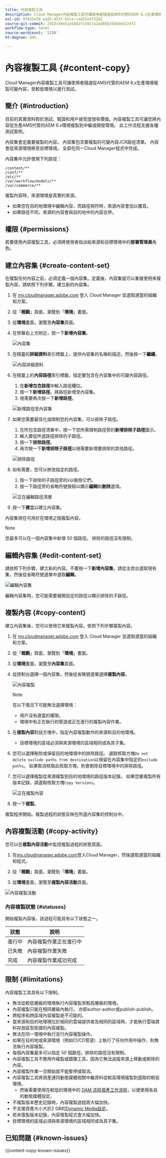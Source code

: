 ```yaml
---
title: 內容複製工具
description: Cloud Manager內容複製工具可讓使用者隨選從AMS代管的AEM 6.x生產環境複製可變內容，至較低環境以進行測試。
exl-id: 97915e58-a1d3-453f-b5ce-cad55ed73262
source-git-commit: 2563c58431e58d2fc5917a2ad88835bbdd4224f2
workflow-type: tm+mt
source-wordcount: '1150'
ht-degree: 44%

---
```



# 內容複製工具 {#content-copy}

Cloud Manager內容複製工具可讓使用者隨選從AMS代管的AEM 6.x生產環境複製可變內容，至較低環境以進行測試。

## 簡介 {#introduction}

目前的真實資料對於測試、驗證和用戶接受度很有價值。內容複製工具可讓您將內容從生產AMS代管的AEM 6.x環境複製到中繼或開發環境。 此工作流程支援各種測試案例。

內容集會定義要複製的內容。 內容集包含要複製的可變內容JCR路徑清單。 內容會從來源環境移至目標環境。 全部在同一Cloud Manager程式中完成。

內容集中允許使用下列路徑：

```text
/content/**
/conf/**
/etc/**
/var/workflow/models/**
/var/commerce/**
```

複製內容時，來源環境是真實的來源。

* 如果您在目的地環境中編輯內容，而路徑相符時，來源內容會加以覆寫。
* 如果路徑不同，來源的內容會與目的地中的內容合併。

## 權限 {#permissions}

若要使用內容複製工具，必須將使用者指派給來源和目標環境中的&#x200B;**部署管理員**&#x200B;角色。

## 建立內容集 {#create-content-set}

在複製任何內容之前，必須定義一個內容集。定義後，內容集就可以重複使用來複製內容。請依照下列步驟，建立新的內容集。

1. 在 [my.cloudmanager.adobe.com](https://my.cloudmanager.adobe.com/) 登入 Cloud Manager 並選取適當的組織和方案。

1. 從「**概觀**」頁面，瀏覽到「**環境**」畫面。

1. 從&#x200B;**環境**&#x200B;畫面，瀏覽至&#x200B;**內容集**&#x200B;頁面。

1. 在熒幕右上方附近，按一下&#x200B;**新增內容集**。

   ![內容集](/help/assets/content-sets.png)

1. 在精靈的&#x200B;**詳細資料**&#x200B;索引標籤上，提供內容集的名稱和描述，然後按一下&#x200B;**繼續**。

   ![內容詳細資料](/help/assets/add-content-set-details.png)

1. 在精靈上的&#x200B;**內容路徑**&#x200B;索引標籤，指定要包含在內容集中的可變內容路徑。

   1. 在&#x200B;**新增包含路徑**&#x200B;中輸入路徑欄位。
   1. 按一下&#x200B;**新增路徑**，將路徑新增至內容集。
   1. 視需要再次按一下&#x200B;**新增路徑**。

   ![新增路徑至內容集](/help/assets/add-content-set-paths.png)

1. 如果您需要最佳化或限制您的內容集，可以排除子路徑。

   1. 在所包含路徑清單中，按一下您所需限制路徑旁的&#x200B;**新增排除子路徑**&#x200B;圖示。
   1. 輸入要從所選路徑排除的子路徑。
   1. 按一下&#x200B;**排除路徑**。
   1. 再次按一下&#x200B;**新增排除子路徑**&#x200B;以視需要新增要排除的其他路徑。

   ![排除路徑](/help/assets/add-content-set-paths-excluded.png)

1. 如有需要，您可以修改指定的路徑。

   1. 按一下排除的子路徑旁的`X`以刪除它們。
   1. 按一下路徑旁的省略符號按鈕以顯示&#x200B;**編輯**&#x200B;和&#x200B;**刪除**&#x200B;選項。

   ![正在編輯路徑清單](/help/assets/add-content-set-excluded-paths.png)

1. 按一下&#x200B;**建立**&#x200B;以建立內容集。

內容集現在可用於在環境之間複製內容。

>[!NOTE]
>
>您最多可以在一個內容集中新增 50 個路徑。
>排除的路徑沒有限制。

## 編輯內容集 {#edit-content-set}

請依照下列步驟，建立新的內容。不要按一下&#x200B;**新增內容集**，請從主控台選取現有集，然後從省略符號選單中選取&#x200B;**編輯**。

![編輯內容集](/help/assets/edit-content-set.png)

編輯內容集時，您可能需要展開設定的路徑以顯示排除的子路徑。

## 複製內容 {#copy-content}

建立內容集後，您可以使用它來複製內容。依照下列步驟複製內容。

1. 在 [my.cloudmanager.adobe.com](https://my.cloudmanager.adobe.com/) 登入 Cloud Manager 並選取適當的組織和方案。

1. 從「**概觀**」頁面，瀏覽到「**環境**」畫面。

1. 從&#x200B;**環境**&#x200B;畫面，瀏覽至&#x200B;**內容集**&#x200B;頁面。

1. 從控制台選擇一個內容集，然後從省略號選單選擇&#x200B;**複製內容**。

   ![內容複製](/help/assets/copy-content.png)

   >[!NOTE]
   >
   >在以下情況下可能無法選擇環境：
   >
   >* 用戶沒有適當的權限。
   >* 環境中有正在執行的管道或正在進行的複製內容作業。

1. 在&#x200B;**複製內容**&#x200B;對話方塊中，指定內容複製動作的來源和目的地環境。
   * 目標環境的區域必須與來源環境的區域相同或為其子集。

1. 您可以選擇刪除或保留目的地環境中的排除路徑。 選取核取方塊`Do not delete exclude paths from destination`以保留在內容集中指定的`exclude paths`。 如果取消核取此核取方塊，則會刪除目標環境中的排除路徑。

1. 您可以選擇複製從來源複製到目的地環境的路徑版本記錄。 如果您要複製所有版本記錄，請選取核取方塊`Copy Versions`。

   ![正在複製內容](/help/assets/copying-content.png)

1. 按一下&#x200B;**複製**。

複製程序開始。複製過程的狀態反映在所選內容集的控制台中。

## 內容複製活動 {#copy-activity}

您可以在&#x200B;**複製內容活動**&#x200B;中監控複製過程的狀態頁面。

1. 在[my.cloudmanager.adobe.com](https://my.cloudmanager.adobe.com/)登入Cloud Manager，然後選取適當的組織和程式。

1. 從「**概觀**」頁面，瀏覽到「**環境**」畫面。

1. 從&#x200B;**環境**&#x200B;畫面，瀏覽至&#x200B;**複製內容活動**&#x200B;頁面。

![內容複製活動](/help/assets/copy-content-activity.png)

### 內容複製狀態 {#statuses}

開始複製內容後，該過程可能具有以下狀態之一。

| 狀態 | 說明 |
|---|---|
| 進行中 | 內容複製作業正在進行中 |
| 已失敗 | 內容複製作業失敗 |
| 完成 | 內容複製作業成功完成 |

## 限制 {#limitations}

內容複製工具具有以下限制。

* 無法從較低層級的環境執行內容複製至較高層級的環境。
* 內容複製只能在相同層級內執行。 亦即author-author或publish-publish。
* 跨程序和跨區域內容複製是不可能的。
* 當來源和目的地環境位於相同的雲端提供者及相同的區域時，才能執行雲端資料存放區型拓撲的內容複製。
* 無法在同一環境中執行並行內容複製操作。
* 如果在目的地或來源環境（例如CI/CD管道）上執行了任何作用中操作，則無法執行內容複製。
* 每個內容集最多可以指定 50 個路徑。排除的路徑沒有限制。
* 內容複製工具不應用作複製或鏡像工具，因為它無法追蹤來源上移動或刪除的內容。
* 內容複製作業一旦開始就不能暫停或取消。
* 內容複製工具將資產連同動態媒體相關中繼資料從較高環境複製到選取的較低環境。
   * 然後需要使用在較低的環境中的 [DAM 流程資產工作流程](https://experienceleague.adobe.com/docs/experience-manager-65/assets/using/assets-workflow.html)，以便使用各自的動態媒體設定。
* 不複製版本歷史記錄時，內容複製過程將大幅加快。
* 不支援資產大小大於2 GB的[Dynamic Media設定](https://experienceleague.adobe.com/en/docs/experience-manager-65/content/assets/dynamic/config-dms7#optional-config-dms7-assets-larger-than-2gb)。
* 若未復製版本記錄，內容復製程式會大幅加快。
* 目標環境的區域必須與來源環境的區域相同或為其子集。

## 已知問題 {#known-issues}

{{content-copy-known-issues}}
